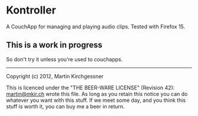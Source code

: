 # Kontroller

A CouchApp for managing and playing audio clips. Tested with Firefox 15.

## This is a work in progress

So don't try it unless you're used to couchapps. 

----


Copyright (c) 2012, Martin Kirchgessner

This is licenced under the "THE BEER-WARE LICENSE" (Revision 42):
<martin@mkir.ch> wrote this file. As long as you retain this notice you
can do whatever you want with this stuff. If we meet some day, and you think
this stuff is worth it, you can buy me a beer in return.